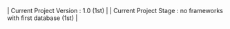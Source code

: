 | Current Project Version : 1.0 (1st) |
| Current Project Stage : no frameworks with first database (1st) |